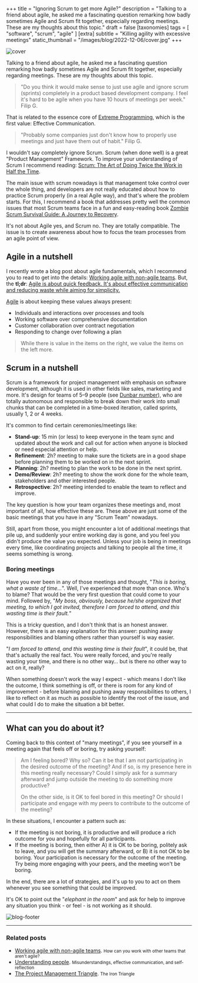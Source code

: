 +++
title = "Ignoring Scrum to get more Agile?"
description = "Talking to a friend about agile, he asked me a fascinating question remarking how badly sometimes Agile and Scrum fit together, especially regarding meetings. These are my thoughts about this topic."
draft = false
[taxonomies]
tags = [ "software", "scrum", "agile" ]
[extra]
subtitle = "Killing agility with excessive meetings"
static_thumbnail = "/images/blog/2022-12-06/cover.jpg"
+++

![cover](/images/blog/2022-12-06/cover.jpg)

Talking to a friend about agile, he asked me a fascinating question remarking how badly sometimes Agile and Scrum fit
together, especially regarding meetings. These are my thoughts about this topic.

<!-- more -->

> "Do you think it would make sense to just use agile and ignore scrum (sprints) completely in a product based
> development company. I feel it's hard to be agile when you have 10 hours of meetings per week." Filip G.

That is related to the essence core of [Extreme Programming](/readings/xp-embrace-change/), which is the first value: Effective Communication.

> "Probably some companies just don't know how to properly use meetings and just have them out of habit." Filip G.

I wouldn't say completely ignore Scrum. Scrum (when done well) is a great "Product Management" Framework. To improve
your understanding of Scrum I recommend reading: [Scrum: The Art of Doing Twice the Work in Half the Time](/readings/scrum-the-art-of-doing-twice).

The main issue with scrum nowadays is that management toke control over the whole thing, and developers are not really
educated about how to practice Scrum properly (in a real Agile way), and that's where the problem starts. For this, 
I recommend a book that addresses pretty well the common issues that most Scrum teams face in a fun and easy-reading book
[Zombie Scrum Survival Guide: A Journey to Recovery](/readings/zombie-scrum-survival-guide/).

It's not about Agile yes, and Scrum no. They are totally compatible. The issue is to create awareness about how to focus
the team processes from an agile point of view.

## Agile in a nutshell

I recently wrote a blog post about agile fundamentals, which I recommend you to read to get into the
details: [Working agile with non-agile teams](/blog/working-agile-with-non-agile-teams/). But, the **tl;dr**:
<ins>Agile is about quick feedback. It's about effective communication and reducing waste while aiming for simplicity.</ins>

[Agile](https://agilemanifesto.org/) is about keeping these values always present:

- Individuals and interactions over processes and tools
- Working software over comprehensive documentation
- Customer collaboration over contract negotiation
- Responding to change over following a plan

> While there is value in the items on the right, we value the items on the left more.

## Scrum in a nutshell

Scrum is a framework for project management with emphasis on software development, although it is used in other fields
like sales, marketing and more. It's design for teams of 5–9 people (see [Dunbar number](/blog/dunbar-number/)), who are
totally autonomous and responsible to break down their work into small chunks that can be completed in a time-boxed
iteration, called sprints, usually 1, 2 or 4 weeks.

It's common to find certain ceremonies/meetings like:

- **Stand-up**: 15 min (or less) to keep everyone in the team sync and updated about the work and call out for action when
  anyone is blocked or need especial attention or help.
- **Refinement**: 2h? meeting to make sure the tickets are in a good shape before planning them to be worked on in the next
  sprint.
- **Planning**: 2h? meeting to plan the work to be done in the next sprint.
- **Demo/Review**: 2h? meeting to show the work done for the whole team, stakeholders and other interested people.
- **Retrospective**: 2h? meeting intended to enable the team to reflect and improve.

The key question is how your team organizes these meetings and, most important of all, how effective these are. These
above are just some of the basic meetings that you have in any "Scrum Team" nowadays.

Still, apart from those, you might encounter a lot of additional meetings that pile up, and suddenly your entire working
day is gone, and you feel you didn't produce the value you expected. Unless your job is being in meetings every time,
like coordinating projects and talking to people all the time, it seems something is wrong.

### Boring meetings

Have you ever been in any of those meetings and thought, "_This is boring, what a waste of time..._". Well, I've
experienced that more than once. Who's to blame? That would be the very first question that could come to your mind. 
Followed by, "_My boss, obviously, because he/she organized that meeting, to which I got invited, therefore I am forced 
to attend, and this wasting time is their fault._"

This is a tricky question, and I don't think that is an honest answer. However, there is an easy explanation for this
answer: pushing away responsibilities and blaming others rather than yourself is way easier.

"_I am forced to attend, and this wasting time is their fault_", it could be, that that's actually the real fact.
You were really forced, and you're really wasting your time, and there is no other way… but is there no other way to
act on it, really?

When something doesn't work the way I expect - which means I don't like the outcome, I think something is off, or there
is room for any kind of improvement - before blaming and pushing away responsibilities to others, I like to reflect on
it as much as possible to identify the root of the issue, and what could I do to make the situation a bit better.

---

## What can you do about it?

Coming back to this context of "many meetings", if you see yourself in a meeting again that feels off or boring, try
asking yourself:

> Am I feeling bored? Why so? Can it be that I am not participating in the desired outcome of the meeting? And if so, is
> my presence here in this meeting really necessary? Could I simply ask for a summary afterward and jump outside the
> meeting to do something more productive?
> 
> On the other side, is it OK to feel bored in this meeting? Or should I participate and engage with my peers to
> contribute to the outcome of the meeting?

In these situations, I encounter a pattern such as:

- If the meeting is not boring, it is productive and will produce a rich outcome for you and hopefully for all
  participants.
- If the meeting is boring, then either A) it is OK to be boring, politely ask to leave, and you will get the summary
  afterward, or B) it is not OK to be boring. Your participation is necessary for the outcome of the meeting. Try being
  more engaging with your peers, and the meeting won't be boring.

In the end, there are a lot of strategies, and it's up to you to act on them whenever you see something that could be
improved.

It's OK to point out the "_elephant in the room_" and ask for help to improve any situation you think - or feel - is not
working as it should.

![blog-footer](/images/blog/2022-12-06/footer.jpg)

---

### Related posts

- [Working agile with non-agile teams](/blog/working-agile-with-non-agile-teams/). <small>How can you work with other teams that aren't agile?</small>
- [Understanding people](/blog/understanding-people/). <small>Misunderstandings, effective communication, and self-reflection</small>
- [The Project Management Triangle](/blog/the-project-management-triangle/). <small>The Iron Triangle</small>
